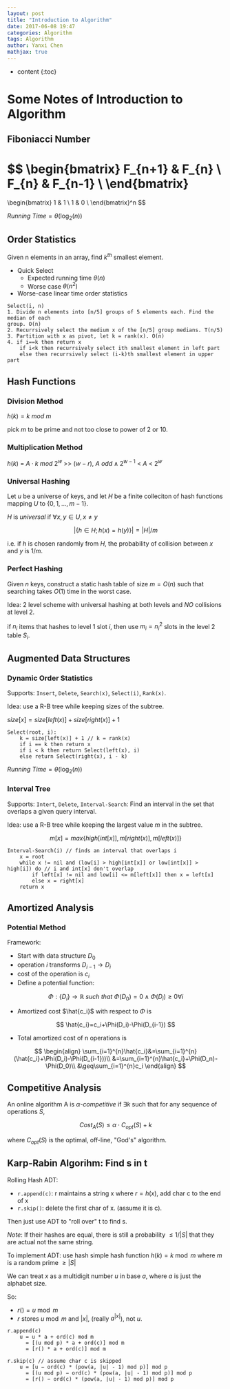 ```yaml
---
layout: post
title: "Introduction to Algorithm"
date: 2017-06-08 19:47
categories: Algorithm
tags: Algorithm
author: Yanxi Chen
mathjax: true
---
```


* content
{:toc}

# Some Notes of Introduction to Algorithm

## Fiboniacci Number

$$
\begin{bmatrix}
    F_{n+1} & F_{n} \\
    F_{n} & F_{n-1} \\
\end{bmatrix}
=
\begin{bmatrix}
    1 & 1 \\
    1 & 0 \\
\end{bmatrix}^n
$$

$Running\ Time = \theta(\log_2(n))$

## Order Statistics

Given n elements in an array, find $k^{th}$ smallest element.

- Quick Select
    - Expected running time $\theta(n)$ 
    - Worse case $\theta(n^2)$
- Worse-case linear time order statistics
```
Select(i, n)
1. Divide n elements into [n/5] groups of 5 elements each. Find the median of each
group. O(n)
2. Recurrsively select the medium x of the [n/5] group medians. T(n/5)
3. Partition with x as pivot, let k = rank(x). O(n)
4. if i==k then return x
    if i<k then recurrsively select ith smallest element in left part
    else then recurrsively select (i-k)th smallest element in upper part
```

<!--more-->

## Hash Functions
### Division Method
$h(k) = k\ mod\ m$

pick $m$ to be prime and not too close to power of $2$ or $10$.

### Multiplication Method
$h(k)$ $=$ $A\cdot k$ $mod$ $2^w$ >> $(w - r)$, $A\ odd\land2^{w-1}$ < $A$ < $2^w$

### Universal Hashing
Let $u$ be a universe of keys, and let $H$ be a finite colleciton of hash functions
mapping $U$ to {$0,1,\dots,m-1$}.

$H$ is $universal$ if $\forall x,y\in U,x\ne y$

$$
\lvert\{h\in H;h(x)=h(y)\}\rvert=\lvert H\rvert/m
$$

i.e. if $h$ is chosen randomly from $H$, the probability of collision between $x$
and $y$ is $1/m$.

### Perfect Hashing
Given $n$ keys, construct a static hash table of size $m=O(n)$ such that searching
takes $O(1)$ time in the worst case.

Idea: 2 level scheme with universal hashing at both levels and _NO_ collisions at
level 2.

if $n_i$ items that hashes to level 1 slot $i$, then use $m_i=n_i^2$ slots in
the level 2 table $S_i$.

## Augmented Data Structures
### Dynamic Order Statistics

Supports: `Insert`, `Delete`, `Search(x)`, `Select(i)`, `Rank(x)`.

Idea: use a R-B tree while keeping sizes of the subtree.

$size[x]=size[left(x)]+size[right(x)]+1$
```
Select(root, i):
    k = size[left(x)] + 1 // k = rank(x)
    if i == k then return x
    if i < k then return Select(left(x), i)
    else return Select(right(x), i - k)
```
$Running\ Time = \theta(\log_2(n))$

### Interval Tree

Supports: `Intert`, `Delete`, `Interval-Search`: Find an interval in the set that 
overlaps a given query interval.

Idea: use a R-B tree while keeping the largest value $m$ in the subtree.

$$
m[x]=max\{high[int[x]], m[right(x)], m[left(x)]\}
$$

```
Interval-Search(i) // finds an interval that overlaps i
    x = root
    while x != nil and (low[i] > high[int[x]] or low[int[x]] > high[i]) do // i and int[x] don't overlap
        if left[x] != nil and low[i] <= m[left[x]] then x = left[x]
        else x = right[x]
    return x
```

## Amortized Analysis

### Potential Method
Framework:
- Start with data structure $D_0$
- operation $i$ transforms $D_{i-1} \to D_i$
- cost of the operation is $c_i$
- Define a potential function:

$$
\Phi:\{D_i\}\to\mathbb{R}\ such\ that\ \Phi(D_0)=0\land\Phi(D_i)\geq0\forall i
$$

- Amortized cost $\hat{c_i}$ with respect to $\Phi$ is

$$
\hat{c_i}=c_i+\Phi(D_i)-\Phi(D_{i-1})
$$

- Total amortized cost of n operations is

$$
\begin{align}
\sum_{i=1}^{n}\hat{c_i}&=\sum_{i=1}^{n}(\hat{c_i}+\Phi(D_i)-\Phi(D_{i-1}))\\
&=\sum_{i=1}^{n}\hat{c_i}+\Phi(D_n)-\Phi(D_0)\\
&\geq\sum_{i=1}^{n}c_i
\end{align}
$$

## Competitive Analysis
An online algorithm A is $\alpha$-$competitive$ if $\exists k$ such that for any
sequence of operations $S$,

$$
Cost_A(S)\leq\alpha\cdot C_{opt}(S)+k
$$

where $C_{opt}(S)$ is the optimal, off-line, "God's" algorithm.

## Karp-Rabin Algorihm: Find s in t
Rolling Hash ADT:
- `r.append(c)`: r maintains a string x where $r=h(x)$, add char c to the end of x
- `r.skip()`: delete the first char of x. (assume it is c).

Then just use ADT to "roll over" t to find s. 

_Note_: If their hashes are equal,
there is still a probability $\leq 1/\lvert S\rvert$ that they are actual not the
same string.

To implement ADT: use hash simple hash function $h(k)=k\bmod m$ where $m$ is a random
prime $\geq\lvert S\rvert$

We can treat $x$ as a multidigit number $u$ in base $a$, where $a$ is just the alphabet
size.

So:
- $r()=u\bmod m$
- $r$ stores $u\bmod m$ and $\lvert x\rvert$, (really $a^{\lvert x\rvert}$), not $u$.

```
r.append(c)
    u = u * a + ord(c) mod m 
      = [(u mod p) * a + ord(c)] mod m
      = [r() * a + ord(c)] mod m
```

```
r.skip(c) // assume char c is skipped
    u = [u − ord(c) * (pow(a, |u| - 1) mod p)] mod p
      = [(u mod p) − ord(c) * (pow(a, |u| - 1) mod p)] mod p
      = [r() − ord(c) * (pow(a, |u| - 1) mod p)] mod p
```
